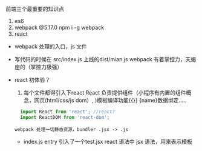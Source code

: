 前端三个最重要的知识点
1. es6 
2. webpack
   @5.17.0
   npm i -g webpack
3. react

- webpack 处理的入口，js 文件

- 写代码的时候在 src/index.js 上线的dist/mian.js
webpack 有着掌控力，天蝎座的（掌控力极强）

- react 初体验？
  1. 每个文件都得引入下react
     React 负责提供组件（小程序有内置的组件概念，网页(html/css/js dom）,
     )模板编译功能{{}} {name}数据绑定.....
   ```js
     import React from 'react'; //react?
     import ReactDOM from 'react-dom';
   ```
      webpack 处理一切静态资源，bundler .jsx -> .js
   - index.js entry 引入了一个test.jsx
     react 语法中 jsx 语法，用来表示模板